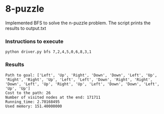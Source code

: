 # 8-puzzle

Implemented BFS to solve the n-puzzle problem. The script prints the results to output.txt

### Instructions to execute
```
python driver.py bfs 7,2,4,5,0,6,8,3,1
```
### Results
```
Path to goal: ['Left', 'Up', 'Right', 'Down', 'Down', 'Left', 'Up', 'Right', 'Right', 'Up', 'Left', 'Left', 'Down', 'Right', 'Right', 'Down', 'Left', 'Up', 'Right', 'Up', 'Left', 'Down', 'Down', 'Left', 'Up', 'Up']
Cost to the path: 26
Number of visited nodes at the end: 171711
Running_time: 2.70168495
Used memory: 151.40000000
```
